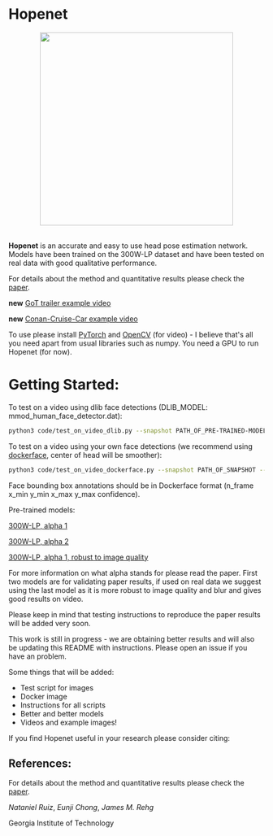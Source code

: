 # Hopenet #

<div align="center">
  <img src="https://i.imgur.com/K7jhHOg.png" width="380"><br><br>
</div>

**Hopenet** is an accurate and easy to use head pose estimation network. Models have been trained on the 300W-LP dataset and have been tested on real data with good qualitative performance.

For details about the method and quantitative results please check the [paper](https://arxiv.org/abs/1710.00925).

**new** [GoT trailer example video](https://youtu.be/OZdOrSLBQmI)

**new** [Conan-Cruise-Car example video](https://youtu.be/Bz6eF4Nl1O8)


To use please install [PyTorch](http://pytorch.org/) and [OpenCV](https://opencv.org/) (for video) - I believe that's all you need apart from usual libraries such as numpy. You need a GPU to run Hopenet (for now).

# Getting Started:
To test on a video using dlib face detections (DLIB_MODEL: mmod_human_face_detector.dat):
```bash
python3 code/test_on_video_dlib.py --snapshot PATH_OF_PRE-TRAINED-MODELS --face_model PATH_OF_DLIB_MODEL --video PATH_OF_VIDEO --output_string STRING_TO_APPEND_TO_OUTPUT --n_frames N_OF_FRAMES_TO_PROCESS --fps FPS_OF_SOURCE_VIDEO
```
To test on a video using your own face detections (we recommend using [dockerface](https://github.com/natanielruiz/dockerface), center of head will be smoother):
```bash
python3 code/test_on_video_dockerface.py --snapshot PATH_OF_SNAPSHOT --video PATH_OF_VIDEO --bboxes FACE_BOUNDING_BOX_ANNOTATIONS --output_string STRING_TO_APPEND_TO_OUTPUT --n_frames N_OF_FRAMES_TO_PROCESS --fps FPS_OF_SOURCE_VIDEO
```
Face bounding box annotations should be in Dockerface format (n_frame x_min y_min x_max y_max confidence).

Pre-trained models:

[300W-LP, alpha 1](https://drive.google.com/open?id=1EJPu2sOAwrfuamTitTkw2xJ2ipmMsmD3)

[300W-LP, alpha 2](https://drive.google.com/open?id=16OZdRULgUpceMKZV6U9PNFiigfjezsCY)

[300W-LP, alpha 1, robust to image quality](https://drive.google.com/open?id=1m25PrSE7g9D2q2XJVMR6IA7RaCvWSzCR)

For more information on what alpha stands for please read the paper. First two models are for validating paper results, if used on real data we suggest using the last model as it is more robust to image quality and blur and gives good results on video.

Please keep in mind that testing instructions to reproduce the paper results will be added very soon.

This work is still in progress - we are obtaining better results and will also be updating this README with instructions. Please open an issue if you have an problem.

Some things that will be added:
* Test script for images
* Docker image
* Instructions for all scripts
* Better and better models
* Videos and example images!

If you find Hopenet useful in your research please consider citing:

## References:
For details about the method and quantitative results please check the [paper](https://arxiv.org/abs/1710.00925).

*Nataniel Ruiz*, *Eunji Chong*, *James M. Rehg*

Georgia Institute of Technology
